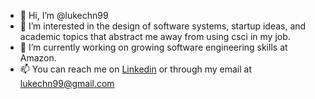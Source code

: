 - 👋 Hi, I’m @lukechn99
- 👀 I’m interested in the design of software systems, startup ideas, and academic topics that abstract me away from using csci in my job.
- 🌱 I’m currently working on growing software engineering skills at Amazon. 
- 📫 You can reach me on [Linkedin](https://www.linkedin.com/in/chen-luke/) or through my email at lukechn99@gmail.com

<!---
lukechn99/lukechn99 is a ✨ special ✨ repository because its `README.md` (this file) appears on your GitHub profile.
You can click the Preview link to take a look at your changes.
--->
